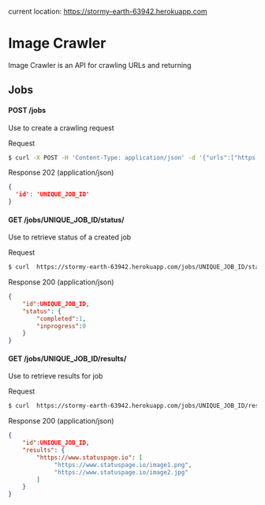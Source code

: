 current location: https://stormy-earth-63942.herokuapp.com
# Image Crawler
Image Crawler is an API for crawling URLs and returning

## Jobs
#### POST /jobs
Use to create a crawling request

Request
```bash
$ curl -X POST -H 'Content-Type: application/json' -d '{"urls":["https://www.statuspage.io"]}' https://stormy-earth-63942.herokuapp.com/jobs
```

Response 202 (application/json)
```json
{
  'id': 'UNIQUE_JOB_ID'
}
```
#### GET /jobs/UNIQUE_JOB_ID/status/
Use to retrieve status of a created job

Request
```bash
$ curl  https://stormy-earth-63942.herokuapp.com/jobs/UNIQUE_JOB_ID/status
```

Response 200 (application/json)
```json
{
    "id":UNIQUE_JOB_ID,
    "status": {
        "completed":1,
        "inprogress":0
    }
}
```

#### GET /jobs/UNIQUE_JOB_ID/results/
Use to retrieve results for job

Request
```bash
$ curl  https://stormy-earth-63942.herokuapp.com/jobs/UNIQUE_JOB_ID/results
```

Response 200 (application/json)
```json
{
    "id":UNIQUE_JOB_ID,
    "results": {
        "https://www.statuspage.io": [
             "https://www.statuspage.io/image1.png",
             "https://www.statuspage.io/image2.jpg"
        ]
    }
}
```


